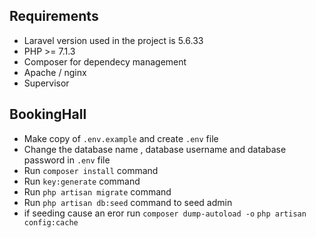 ## Requirements
- Laravel version used in the project is 5.6.33
- PHP >= 7.1.3
- Composer for dependecy management
- Apache / nginx 
- Supervisor

## BookingHall 

- Make copy of `.env.example` and create `.env` file
- Change the database name , database username and database password in `.env` file
- Run `composer install` command
- Run `key:generate` command
- Run `php artisan migrate` command
- Run `php artisan db:seed` command to seed admin 
- if seeding cause an eror run 
	`composer dump-autoload -o`
	`php artisan config:cache`
